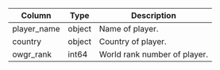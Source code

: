 | Column | Type | Description |
| --- | --- | --- |
| player_name | object | Name of player. |
| country | object | Country of player. |
| owgr_rank | int64 | World rank number of player. |